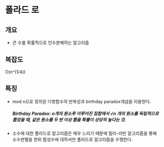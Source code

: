 # 폴라드 로

## 개요
* 큰 수를 확률적으로 인수분해하는 알고리즘

## 복잡도
O(n^(1/4))

## 특징
* mod n으로 정의된 다항함수의 반복성과 birthday paradox개념을 이용한다.
  ##### Birthday Paradox: n개의 원소루 이루어진 집합에서 √n 개의 원소를 독립적으로 뽑았을 때, 같은 원소를 두 번 이상 뽑을 확률이 상당히 높다는 것.
* 소수에 대한 폴라드로 알고리즘은 매우 느리기 때문에 밀러-라빈 알고리즘을 통해 소수판별을 한뒤 합성수에 대하서만 폴라드로 알고리즘을 수행한다.
